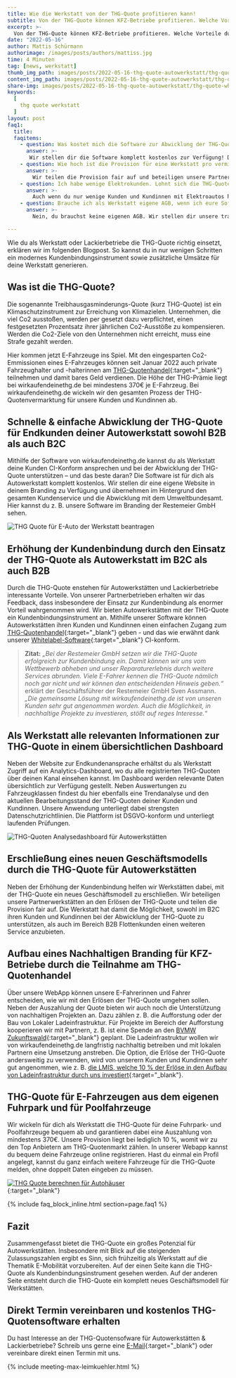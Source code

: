 ```yaml
---
title: Wie die Werkstatt von der THG-Quote profitieren kann!
subtitle: Von der THG-Quote können KFZ-Betriebe profitieren. Welche Vorteile durch die THG-Quote für Werkstätten und Lackierbetriebe entstehen, erfährst du hier!
excerpt: >-
  Von der THG-Quote können KFZ-Betriebe profitieren. Welche Vorteile durch die THG-Quote für Werkstätten und Lackierbetriebe entstehen, erfährst du hier!
date: "2022-05-16"
author: Mattis Schürmann
authorimage: /images/posts/authors/mattiss.jpg
time: 4 Minuten
tag: [news, werkstatt]
thumb_img_path: images/posts/2022-05-16-thg-quote-autowerkstatt/thg-quote-whitelabel-software.jpg
content_img_path: images/posts/2022-05-16-thg-quote-autowerkstatt/thg-quote-whitelabel-software.jpg
share-img: images/posts/2022-05-16-thg-quote-autowerkstatt/thg-quote-whitelabel-software.jpg
keywords:
  [
	thg quote werkstatt 
  ]
layout: post
faq1:
  title:
  faqitems:
    - question: Was kostet mich die Software zur Abwicklung der THG-Quote als Autowerkstatt?
      answer: >-
       Wir stellen dir die Software komplett kostenlos zur Verfügung! Du musst uns lediglich dein Logo, ein Headerfoto, CI-Farbe und Favicon zur Verfügung stellen und wir nehmen deine THG-Quoten Software innerhalb von 24 Stunden online.
    - question: Wie hoch ist die Provision für eine Werkstatt pro vermittelter THG-Quote?
      answer: >-
        Wir teilen die Provision fair auf und beteiligen unsere Partnerbetriebe an den Erlösen der THG-Quote.
    - question: Ich habe wenige Elektrokunden. Lohnt sich die THG-Quoten App für Autowerkstätten dennoch für mich?
      answer: >-
        Auch wenn du nur wenige Kunden und Kundinnen mit Elektroautos hast, lohnt sich eine strategische Ausrichtung im Punkto E-Mobilität dennoch mit Hinblick auf die steigenden Zulassungszahlen. Da unsere Lösung komplett kostenlos für dich ist, hast du entsprechend auch kein Risiko.
    - question: Brauche ich als Werkstatt eigene AGB, wenn ich eure Software verwende?
      answer: >-
        Nein, du brauchst keine eigenen AGB. Wir stellen dir unsere transparenten und verbraucherfreundlichen AGB zur Verfügung. Du musst dich also um nichts weiter kümmern.

---
```


Wie du als Werkstatt oder Lackierbetriebe die THG-Quote richtig einsetzt, erklären wir im folgenden Blogpost. So kannst du in nur wenigen Schritten ein modernes Kundenbindungsinstrument sowie zusätzliche Umsätze für deine Werkstatt generieren.

## Was ist die THG-Quote?

Die sogenannte Treibhausgasminderungs-Quote (kurz THG-Quote) ist ein Klimaschutzinstrument zur Erreichung von Klimazielen. Unternehmen, die viel Co2 ausstoßen, werden per gesetzt dazu verpflichtet, einen festgesetzten Prozentsatz ihrer jährlichen Co2-Ausstöße zu kompensieren. Werden die Co2-Ziele von den Unternehmen nicht erreicht, muss eine Strafe gezahlt werden.

Hier kommen jetzt E-Fahrzeuge ins Spiel. Mit den eingesparten Co2-Emmissionen eines E-Fahrzeuges können seit Januar 2022 auch private Fahrzeughalter und -halterinnen am [THG-Quotenhandel](/blog/2022/03/29/E-Auto-Geld-verdienen/){:target="_blank"} teilnehmen und damit bares Geld verdienen. Die Höhe der THG-Prämie liegt bei wirkaufendeinethg.de bei mindestens 370€ je E-Fahrzeug. Bei wirkaufendeinethg.de wickeln wir den gesamten Prozess der THG-Quotenvermarktung für unsere Kunden und Kundinnen ab.

## Schnelle & einfache Abwicklung der THG-Quote für Endkunden deiner Autowerkstatt sowohl B2B als auch B2C

Mithilfe der Software von wirkaufendeinethg.de kannst du als Werkstatt deine Kunden CI-Konform ansprechen und bei der Abwicklung der THG-Quote unterstützen – und das beste daran? Die Software ist für dich als Autowerkstatt komplett kostenlos. Wir stellen dir eine eigene Website in deinem Branding zu Verfügung und übernehmen im Hintergrund den gesamten Kundenservice und die Abwicklung mit dem Umweltbundesamt. Hier kannst du z. B. unsere Software im Branding der Restemeier GmbH sehen.

<img src="/images/posts/2022-05-16-thg-quote-autowerkstatt/thg-quote-autowerkstatt.png" alt="THG Quote für E-Auto der Werkstatt beantragen" style="margin: auto; display: block; max-width:800px; max-height:350px" />

## Erhöhung der Kundenbindung durch den Einsatz der THG-Quote als Autowerkstatt im B2C als auch B2B

Durch die THG-Quote enstehen für Autowerkstätten und Lackierbetriebe interessante Vorteile. Von unserer Partnerbetrieben erhalten wir das Feedback, dass insbesondere der Einsatz zur Kundenbindung als enormer Vorteil wahrgenommen wird. Wir bieten Autowerkstätten mit der THG-Quote ein Kundenbindungsinstrument an. Mithilfe unserer Software können Autowerkstätten ihren Kunden und Kundinnen einen einfachen Zugang zum [THG-Quotenhandel](/blog/2022/03/29/E-Auto-Geld-verdienen/){:target="_blank"} geben - und das wie erwähnt dank unserer [Whitelabel-Software](/blog/2022/02/06/White-Label-Loesung-Zur-Nachhaltige-THG-Quoten-Vermarktung/){:target="_blank"} CI-konform.

> <b>Zitat:</b> <i>„Bei der Restemeier GmbH setzen wir die THG-Quote erfolgreich zur Kundenbindung ein. Damit können wir uns vom Wettbewerb abheben und unser Reparaturerlebnis durch weitere Services abrunden. Viele E-Fahrer kennen die THG-Quote nämlich noch gar nicht und wir können den entscheidenden Hinweis geben.“</i> erklärt der Geschäftsführer der Restemeier GmbH Sven Assmann. <i>„Die gemeinsame Lösung mit wirkaufendeinethg.de ist von unseren Kunden sehr gut angenommen worden. Auch die Möglichkeit, in nachhaltige Projekte zu investieren, stößt auf reges Interesse.“</i>

## Als Werkstatt alle relevanten Informationen zur THG-Quote in einem übersichtlichen Dashboard

Neben der Website zur Endkundenansprache erhältst du als Werkstatt Zugriff auf ein Analytics-Dashboard, wo du alle registrierten THG-Quoten über deinen Kanal einsehen kannst. Im Dashboard werden relevante Daten übersichtlich zur Verfügung gestellt. Neben Auswertungen zu Fahrzeugklassen findest du hier ebenfalls eine Trendanalyse und den aktuellen Bearbeitungsstand der THG-Quoten deiner Kunden und Kundinnen. Unsere Anwendung unterliegt dabei strengsten Datenschutzrichtlinien. Die Plattform ist DSGVO-konform und unterliegt laufenden Prüfungen. 

<img src="/images/posts/2022-05-01-thg-quote-autohaus/thg-quote-analytics-dashboard.jpg" alt="THG-Quoten Analysedashboard für Autowerkstätten" style="margin: auto; display: block; max-width:800px; max-height:350px" />

## Erschließung eines neuen Geschäftsmodells durch die THG-Quote für Autowerkstätten

Neben der Erhöhung der Kundenbindung helfen wir Werkstätten dabei, mit der THG-Quote ein neues Geschäftsmodell zu erschließen. Wir beteiligen unsere Partnerwerkstätten an den Erlösen der THG-Quote und teilen die Provision fair auf. Die Werkstatt hat damit die Möglichkeit, sowohl im B2C ihren Kunden und Kundinnen bei der Abwicklung der THG-Quote zu unterstützen, als auch im Bereich B2B Flottenkunden einen weiteren Service anzubieten.

## Aufbau eines Nachhaltigen Branding für KFZ-Betriebe durch die Teilnahme am THG-Quotenhandel

Über unsere WebApp können unsere E-Fahrerinnen und Fahrer entscheiden, wie wir mit den Erlösen der THG-Quote umgehen sollen. Neben der Auszahlung der Quote bieten wir auch noch die Unterstützung von nachhaltigen Projekten an. Dazu zählen z. B. die Aufforstung oder der Bau von Lokaler Ladeinfrastruktur. Für Projekte im Bereich der Aufforstung kooperieren wir mit Partnern, z. B. ist eine Spende an den [BVMW Zukunftswald](https://www.bvmw.de/osnabrueck/zukunftswald/){:target="_blank"} geplant. Die Ladeinfrastruktur wollen wir von wirkaufendeinethg.de langfristig nachhaltig betreiben und mit lokalen Partnern eine Umsetzung anstreben. Die Option, die Erlöse der THG-Quote andersweitig zu verwenden, wird von unserern Kunden und Kundinnen sehr gut angenommen, wie z. B. [die LMIS, welche 10 % der Erlöse in den Aufbau von Ladeinfrastruktur durch uns investiert](/blog/2022/02/22/LMIS-spendet-zusammen-mit-wirkaufendeinethg.de-10-Prozent-der-THG-Quotenerloese-fuer-Ladeinfrastruktur-in-Osnabrueck/){:target="_blank"}.

## THG-Quote für E-Fahrzeugen aus dem eigenen Fuhrpark und für Poolfahrzeuge

Wir wickeln für dich als Werkstatt die THG-Quote für deine Fuhrpark- und Poolfahrzeuge bequem ab und garantieren dabei eine Auszahlung von mindestens 370€. Unsere Provision liegt bei lediglich 10 %, womit wir zu den Top Anbietern am THG-Quotenmarkt zählen. In unserer Webapp kannst du bequem deine Fahrzeuge online registrieren. Hast du einmal ein Profil angelegt, kannst du ganz einfach weitere Fahrzeuge für die THG-Quote melden, ohne doppelt Daten eingeben zu müssen.

[<img src="/images/banner-cta-thg-quote-beantragen-tesla.jpg" alt="THG Quote berechnen für Autohäuser" style="margin: auto; display: block; max-width:800px; max-height:350px" />](https://app.wirkaufendeinethg.de){:target="_blank"}

{% include faq_block_inline.html section=page.faq1 %}

## Fazit

Zusammengefasst bietet die THG-Quote ein großes Potenzial für Autowerkstätten. Insbesondere mit Blick auf die steigenden Zulassungszahlen ergibt es Sinn, sich frühzeitig als Werkstatt auf die Thematik E-Mobilität vorzubereiten. Auf der einen Seite kann die THG-Quote als Kundenbindungsinstrument gesehen werden. Auf der anderen Seite entsteht durch die THG-Quote ein komplett neues Geschäftsmodell für Werkstätten.

## Direkt Termin vereinbaren und kostenlos THG-Quotensoftware erhalten

Du hast Interesse an der THG-Quotensofware für Autowerkstätten & Lackierbetriebe? Schreib uns gerne eine [E-Mail](mailto:info@wirkaufendeinethg.de){:target="_blank"} oder vereinbare direkt einen Termin mit uns.

{% include meeting-max-leimkuehler.html  %}
